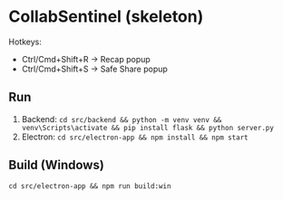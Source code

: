 # CollabSentinel (skeleton)

Hotkeys:
- Ctrl/Cmd+Shift+R → Recap popup
- Ctrl/Cmd+Shift+S → Safe Share popup

## Run
1) Backend: `cd src/backend && python -m venv venv && venv\Scripts\activate && pip install flask && python server.py`
2) Electron: `cd src/electron-app && npm install && npm start`

## Build (Windows)
`cd src/electron-app && npm run build:win`
